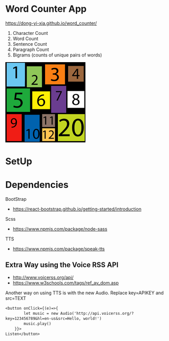 # Word Counter App
https://dong-yi-xia.github.io/word_counter/

1. Character Count
2. Word Count
3. Sentence Count
4. Paragraph Count
5. Bigrams (counts of unique pairs of words)

![alt text](src/assets/images/count.png)

# SetUp



# Dependencies
BootStrap
- https://react-bootstrap.github.io/getting-started/introduction

Scss
- https://www.npmjs.com/package/node-sass

TTS
- https://www.npmjs.com/package/speak-tts



## Extra Way using the Voice RSS API
- http://www.voicerss.org/api/
- https://www.w3schools.com/tags/ref_av_dom.asp


Another way on using TTS is with the new Audio. Replace key=APIKEY and src=TEXT
```
<button onClick={(e)=>{
        let music = new Audio('http://api.voicerss.org/?key=123456789&hl=en-us&src=Hello, world!')
        music.play()
    }}>
Listen</button>
```